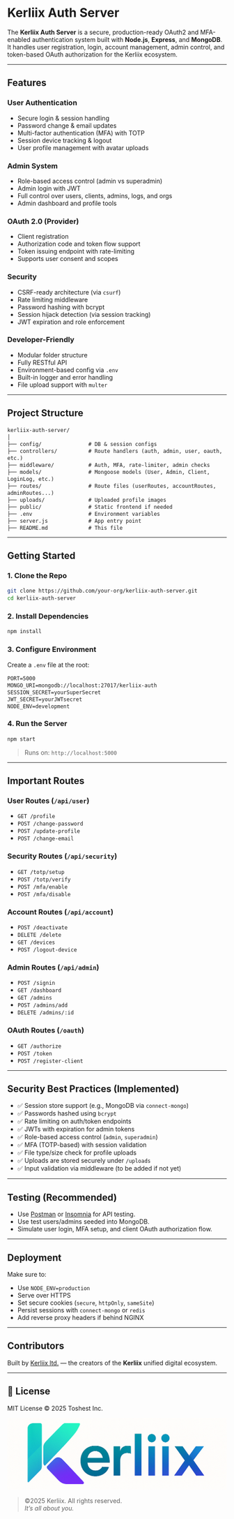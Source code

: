
# Kerliix Auth Server

The **Kerliix Auth Server** is a secure, production-ready OAuth2 and MFA-enabled authentication system built with **Node.js**, **Express**, and **MongoDB**. It handles user registration, login, account management, admin control, and token-based OAuth authorization for the Kerliix ecosystem.

---

## Features

### User Authentication
- Secure login & session handling
- Password change & email updates
- Multi-factor authentication (MFA) with TOTP
- Session device tracking & logout
- User profile management with avatar uploads

### Admin System
- Role-based access control (admin vs superadmin)
- Admin login with JWT
- Full control over users, clients, admins, logs, and orgs
- Admin dashboard and profile tools

### OAuth 2.0 (Provider)
- Client registration
- Authorization code and token flow support
- Token issuing endpoint with rate-limiting
- Supports user consent and scopes

### Security
- CSRF-ready architecture (via `csurf`)
- Rate limiting middleware
- Password hashing with bcrypt
- Session hijack detection (via session tracking)
- JWT expiration and role enforcement

### Developer-Friendly
- Modular folder structure
- Fully RESTful API
- Environment-based config via `.env`
- Built-in logger and error handling
- File upload support with `multer`

---

## Project Structure

```
kerliix-auth-server/
│
├── config/               # DB & session configs
├── controllers/          # Route handlers (auth, admin, user, oauth, etc.)
├── middleware/           # Auth, MFA, rate-limiter, admin checks
├── models/               # Mongoose models (User, Admin, Client, LoginLog, etc.)
├── routes/               # Route files (userRoutes, accountRoutes, adminRoutes...)
├── uploads/              # Uploaded profile images
├── public/               # Static frontend if needed
├── .env                  # Environment variables
├── server.js             # App entry point
├── README.md             # This file
```

---

## Getting Started

### 1. Clone the Repo

```bash
git clone https://github.com/your-org/kerliix-auth-server.git
cd kerliix-auth-server
```

### 2. Install Dependencies

```bash
npm install
```

### 3. Configure Environment

Create a `.env` file at the root:

```env
PORT=5000
MONGO_URI=mongodb://localhost:27017/kerliix-auth
SESSION_SECRET=yourSuperSecret
JWT_SECRET=yourJWTsecret
NODE_ENV=development
```

### 4. Run the Server

```bash
npm start
```

> Runs on: `http://localhost:5000`

---

## Important Routes

### User Routes (`/api/user`)
- `GET /profile`
- `POST /change-password`
- `POST /update-profile`
- `POST /change-email`

### Security Routes (`/api/security`)
- `GET /totp/setup`
- `POST /totp/verify`
- `POST /mfa/enable`
- `POST /mfa/disable`

### Account Routes (`/api/account`)
- `POST /deactivate`
- `DELETE /delete`
- `GET /devices`
- `POST /logout-device`

### Admin Routes (`/api/admin`)
- `POST /signin`
- `GET /dashboard`
- `GET /admins`
- `POST /admins/add`
- `DELETE /admins/:id`

### OAuth Routes (`/oauth`)
- `GET /authorize`
- `POST /token`
- `POST /register-client`

---

## Security Best Practices (Implemented)

- ✅ Session store support (e.g., MongoDB via `connect-mongo`)
- ✅ Passwords hashed using `bcrypt`
- ✅ Rate limiting on auth/token endpoints
- ✅ JWTs with expiration for admin tokens
- ✅ Role-based access control (`admin`, `superadmin`)
- ✅ MFA (TOTP-based) with session validation
- ✅ File type/size check for profile uploads
- ✅ Uploads are stored securely under `/uploads`
- ✅ Input validation via middleware (to be added if not yet)

---

## Testing (Recommended)

- Use [Postman](https://www.postman.com/) or [Insomnia](https://insomnia.rest/) for API testing.
- Use test users/admins seeded into MongoDB.
- Simulate user login, MFA setup, and client OAuth authorization flow.

---

## Deployment

Make sure to:
- Use `NODE_ENV=production`
- Serve over HTTPS
- Set secure cookies (`secure`, `httpOnly`, `sameSite`)
- Persist sessions with `connect-mongo` or `redis`
- Add reverse proxy headers if behind NGINX

---

## Contributors

Built by [Kerliix ltd.](https://kerliix.com) — the creators of the **Kerliix** unified digital ecosystem.

---

## 📄 License

MIT License © 2025 Toshest Inc.

![Kerliix Logo](https://raw.githubusercontent.com/Kerliix/.github/main/company/kx-logo.png)

> ©2025 Kerliix. All rights reserved.  
> _It’s all about you._
